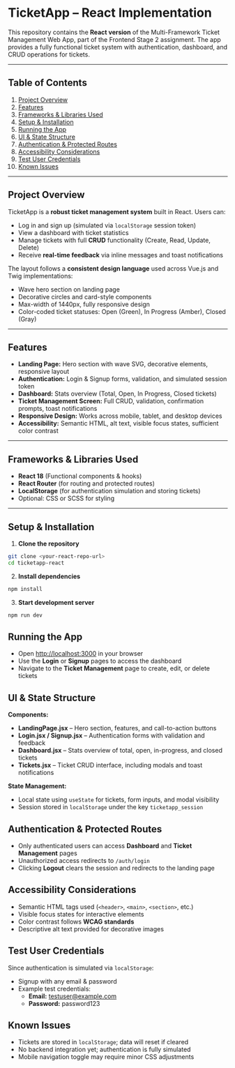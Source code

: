 # TicketApp – React Implementation

This repository contains the **React version** of the Multi-Framework Ticket Management Web App, part of the Frontend Stage 2 assignment. The app provides a fully functional ticket system with authentication, dashboard, and CRUD operations for tickets.

---

## Table of Contents

1. [Project Overview](#project-overview)  
2. [Features](#features)  
3. [Frameworks & Libraries Used](#frameworks--libraries-used)  
4. [Setup & Installation](#setup--installation)  
5. [Running the App](#running-the-app)  
6. [UI & State Structure](#ui--state-structure)  
7. [Authentication & Protected Routes](#authentication--protected-routes)  
8. [Accessibility Considerations](#accessibility-considerations)  
9. [Test User Credentials](#test-user-credentials)  
10. [Known Issues](#known-issues)  

---

## Project Overview

TicketApp is a **robust ticket management system** built in React. Users can:

- Log in and sign up (simulated via `localStorage` session token)
- View a dashboard with ticket statistics
- Manage tickets with full **CRUD** functionality (Create, Read, Update, Delete)
- Receive **real-time feedback** via inline messages and toast notifications

The layout follows a **consistent design language** used across Vue.js and Twig implementations:

- Wave hero section on landing page
- Decorative circles and card-style components
- Max-width of 1440px, fully responsive design
- Color-coded ticket statuses: Open (Green), In Progress (Amber), Closed (Gray)

---

## Features

- **Landing Page:** Hero section with wave SVG, decorative elements, responsive layout  
- **Authentication:** Login & Signup forms, validation, and simulated session token  
- **Dashboard:** Stats overview (Total, Open, In Progress, Closed tickets)  
- **Ticket Management Screen:** Full CRUD, validation, confirmation prompts, toast notifications  
- **Responsive Design:** Works across mobile, tablet, and desktop devices  
- **Accessibility:** Semantic HTML, alt text, visible focus states, sufficient color contrast  

---

## Frameworks & Libraries Used

- **React 18** (Functional components & hooks)  
- **React Router** (for routing and protected routes)  
- **LocalStorage** (for authentication simulation and storing tickets)  
- Optional: CSS or SCSS for styling  

---

## Setup & Installation

1. **Clone the repository**  

```bash
git clone <your-react-repo-url>
cd ticketapp-react
```
2. **Install dependencies**  

```bash
npm install
```
3. **Start development server**  

```bash
npm run dev
```

## Running the App

- Open [http://localhost:3000](http://localhost:3000) in your browser
- Use the **Login** or **Signup** pages to access the dashboard
- Navigate to the **Ticket Management** page to create, edit, or delete tickets

## UI & State Structure

**Components:**

- **LandingPage.jsx** – Hero section, features, and call-to-action buttons
- **Login.jsx / Signup.jsx** – Authentication forms with validation and feedback
- **Dashboard.jsx** – Stats overview of total, open, in-progress, and closed tickets
- **Tickets.jsx** – Ticket CRUD interface, including modals and toast notifications

**State Management:**

- Local state using `useState` for tickets, form inputs, and modal visibility
- Session stored in `localStorage` under the key `ticketapp_session`

## Authentication & Protected Routes

- Only authenticated users can access **Dashboard** and **Ticket Management** pages
- Unauthorized access redirects to `/auth/login`
- Clicking **Logout** clears the session and redirects to the landing page

## Accessibility Considerations

- Semantic HTML tags used (`<header>`, `<main>`, `<section>`, etc.)
- Visible focus states for interactive elements
- Color contrast follows **WCAG standards**
- Descriptive alt text provided for decorative images

## Test User Credentials

Since authentication is simulated via `localStorage`:

- Signup with any email & password
- Example test credentials:
  - **Email:** testuser@example.com
  - **Password:** password123

## Known Issues

- Tickets are stored in `localStorage`; data will reset if cleared
- No backend integration yet; authentication is fully simulated
- Mobile navigation toggle may require minor CSS adjustments
